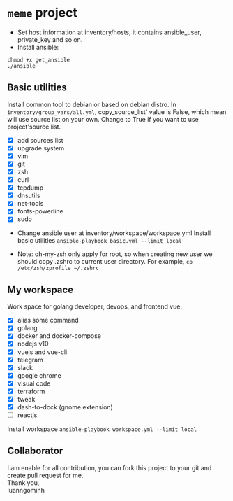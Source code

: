 # `meme` project
* Set host information at inventory/hosts, it contains ansible_user, private_key and so on.
* Install ansible: 
```shell
chmod +x get_ansible
./ansible
```
## Basic utilities

Install common tool to debian or based on debian distro.
In `inventory/group_vars/all.yml`, copy_source_list' value is False, which mean will use source list on your own. Change to True if you want to use project'source list.
- [x] add sources list
- [x] upgrade system 
- [x] vim
- [x] git
- [x] zsh
- [x] curl
- [x] tcpdump
- [x] dnsutils
- [x] net-tools
- [x] fonts-powerline
- [x] sudo

* Change ansible user at inventory/workspace/workspace.yml
Install basic utilities
`ansible-playbook basic.yml --limit local`

* Note: oh-my-zsh only apply for root, so when creating new user we should copy .zshrc to current user directory. For example, `cp /etc/zsh/zprofile ~/.zshrc`
## My workspace
Work space for golang developer, devops, and frontend vue.
- [x] alias some command
- [x] golang
- [x] docker and docker-compose
- [x] nodejs v10
- [x] vuejs and vue-cli
- [x] telegram
- [x] slack
- [x] google chrome
- [x] visual code
- [x] terraform
- [x] tweak
- [x] dash-to-dock (gnome extension)
- [ ] reactjs

Install workspace
`ansible-playbook workspace.yml --limit local`
## Collaborator
I am enable for all contribution, you can fork this project to your git and create pull request for me.
<br>Thank you,
<br>luanngominh
